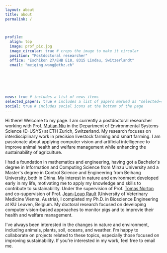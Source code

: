 ```yaml
---
layout: about
title: about
permalink: /

  

profile:
  align: top
  image: prof_pic.jpg
  image_circular: true # crops the image to make it circular
  position: "Postdoctoral researcher"
  office: "Eschikon 27/EHB E18, 8315 Lindau, Switzerlandt"
  email: "meiqing.wang@ethz.ch"

    
    
    
    

news: true # includes a list of news items
selected_papers: true # includes a list of papers marked as "selected={true}"
social: true # includes social icons at the bottom of the page
---
```

Hi there! Welcome to my page. I am currently a postdoctoral researcher working with Prof. [Mutian Niu](https://scholar.google.com/citations?user=3PurxN8AAAAJ&hl=en&oi=ao) in the Department of Environmental Systems Science (D-USYS) at ETH Zurich, Switzerland. My research focuses on interdisciplinary work in precision livestock farming and smart farming. I am passionate about applying computer vision and artificial intelligence to improve animal health and welfare management while enhancing the sustainability of agriculture.

I had a foundation in mathematics and engineering, having got a Bachelor's degree in Information and Computing Science from Minzu University and a Master's degree in Control Science and Engineering from Beihang University, both in China. My interest in nature and environment developed early in my life, motivating me to apply my knowledge and skills to contribute to sustainability. Under the supervision of Prof. [Tomas Norton](https://scholar.google.com/citations?user=6LuDd1oAAAAJ&hl=en&oi=ao) and co-supervision of Prof. [Jean-Loup Rault](https://www.vetmeduni.ac.at/en/animal-welfare-science/about-us/head) (University of Veterinary Medicine Vienna, Austria), I completed my Ph.D. in Bioscience Engineering at KU Leuven, Belgium. My doctoral research focused on developing computer vision-based approaches to monitor pigs and to improvie their health and welfare management. 

I've always been interested in the changes in nature and environment, including animals, plants, soil, oceans, and weather. I'm happy to collaborate on projects related to these topics, especially those focused on improving sustainability. If you're interested in my work, feel free to email me.



